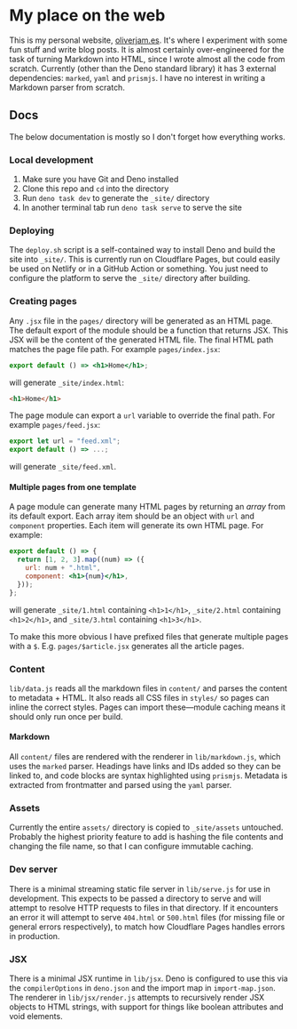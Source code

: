 # My place on the web

This is my personal website, [oliverjam.es](https://oliverjam.es). It's where I experiment with some fun stuff and write blog posts. It is almost certainly over-engineered for the task of turning Markdown into HTML, since I wrote almost all the code from scratch. Currently (other than the Deno standard library) it has 3 external dependencies: `marked`, `yaml` and `prismjs`. I have no interest in writing a Markdown parser from scratch.

## Docs

The below documentation is mostly so I don't forget how everything works.

### Local development

1. Make sure you have Git and Deno installed
1. Clone this repo and `cd` into the directory
1. Run `deno task dev` to generate the `_site/` directory
1. In another terminal tab run `deno task serve` to serve the site

### Deploying

The `deploy.sh` script is a self-contained way to install Deno and build the site into `_site/`. This is currently run on Cloudflare Pages, but could easily be used on Netlify or in a GitHub Action or something. You just need to configure the platform to serve the `_site/` directory after building.

### Creating pages

Any `.jsx` file in the `pages/` directory will be generated as an HTML page. The default export of the module should be a function that returns JSX. This JSX will be the content of the generated HTML file. The final HTML path matches the page file path. For example `pages/index.jsx`:

```jsx
export default () => <h1>Home</h1>;
```

will generate `_site/index.html`:

```html
<h1>Home</h1>
```

The page module can export a `url` variable to override the final path. For example `pages/feed.jsx`:

```jsx
export let url = "feed.xml";
export default () => ...;
```

will generate `_site/feed.xml`.

#### Multiple pages from one template

A page module can generate many HTML pages by returning an _array_ from its default export. Each array item should be an object with `url` and `component` properties. Each item will generate its own HTML page. For example:

```jsx
export default () => {
  return [1, 2, 3].map((num) => ({
    url: num + ".html",
    component: <h1>{num}</h1>,
  }));
};
```

will generate `_site/1.html` containing `<h1>1</h1>`, `_site/2.html` containing `<h1>2</h1>`, and `_site/3.html` containing `<h1>3</h1>`.

To make this more obvious I have prefixed files that generate multiple pages with a `$`. E.g. `pages/$article.jsx` generates all the article pages.

### Content

`lib/data.js` reads all the markdown files in `content/` and parses the content to metadata + HTML. It also reads all CSS files in `styles/` so pages can inline the correct styles. Pages can import these—module caching means it should only run once per build.

#### Markdown

All `content/` files are rendered with the renderer in `lib/markdown.js`, which uses the `marked` parser. Headings have links and IDs added so they can be linked to, and code blocks are syntax highlighted using `prismjs`. Metadata is extracted from frontmatter and parsed using the `yaml` parser.

### Assets

Currently the entire `assets/` directory is copied to `_site/assets` untouched. Probably the highest priority feature to add is hashing the file contents and changing the file name, so that I can configure immutable caching.

### Dev server

There is a minimal streaming static file server in `lib/serve.js` for use in development. This expects to be passed a directory to serve and will attempt to resolve HTTP requests to files in that directory. If it encounters an error it will attempt to serve `404.html` or `500.html` files (for missing file or general errors respectively), to match how Cloudflare Pages handles errors in production.

### JSX

There is a minimal JSX runtime in `lib/jsx`. Deno is configured to use this via the `compilerOptions` in `deno.json` and the import map in `import-map.json`. The renderer in `lib/jsx/render.js` attempts to recursively render JSX objects to HTML strings, with support for things like boolean attributes and void elements.
